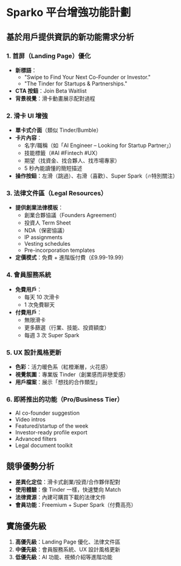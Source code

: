 # Sparko 平台增強功能計劃

## 基於用戶提供資訊的新功能需求分析

### 1. 首屏（Landing Page）優化
- **新標語**：
  - "Swipe to Find Your Next Co-Founder or Investor."
  - "The Tinder for Startups & Partnerships."
- **CTA 按鈕**：Join Beta Waitlist
- **背景視覺**：滑卡動畫展示配對過程

### 2. 滑卡 UI 增強
- **單卡式介面**（類似 Tinder/Bumble）
- **卡片內容**：
  - 名字/職稱（如「AI Engineer – Looking for Startup Partner」）
  - 技能標籤（#AI #Fintech #UX）
  - 期望（找資金、找合夥人、找市場專家）
  - 5 秒內能讀懂的簡短描述
- **操作按鈕**：左滑（跳過）、右滑（喜歡）、Super Spark（🔥特別關注）

### 3. 法律文件區（Legal Resources）
- **提供創業法律模板**：
  - 創業合夥協議（Founders Agreement）
  - 投資人 Term Sheet
  - NDA（保密協議）
  - IP assignments
  - Vesting schedules
  - Pre-incorporation templates
- **定價模式**：免費 + 進階版付費（£9.99-19.99）

### 4. 會員服務系統
- **免費用戶**：
  - 每天 10 次滑卡
  - 1 次免費聊天
- **付費用戶**：
  - 無限滑卡
  - 更多篩選（行業、技能、投資額度）
  - 每週 3 次 Super Spark

### 5. UX 設計風格更新
- **色彩**：活力暖色系（紅橙漸層，火花感）
- **視覺氛圍**：專業版 Tinder（創業感而非戀愛感）
- **用戶檔案**：展示「想找的合作類型」

### 6. 即將推出的功能（Pro/Business Tier）
- AI co-founder suggestion
- Video intros
- Featured/startup of the week
- Investor-ready profile export
- Advanced filters
- Legal document toolkit

## 競爭優勢分析
- **差異化定位**：滑卡式創業/投資/合作夥伴配對
- **使用體驗**：像 Tinder 一樣，快速雙向 Match
- **法律資源**：內建可購買下載的法律文件
- **會員功能**：Freemium + Super Spark（付費高亮）

## 實施優先級
1. **高優先級**：Landing Page 優化、法律文件區
2. **中優先級**：會員服務系統、UX 設計風格更新
3. **低優先級**：AI 功能、視頻介紹等進階功能

